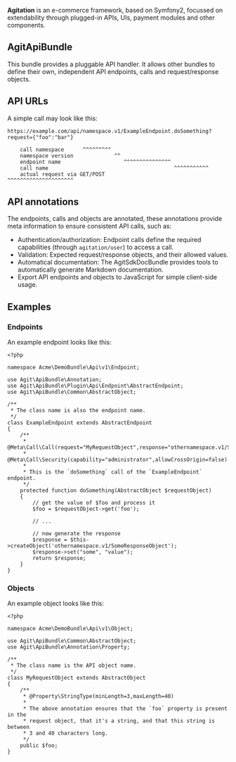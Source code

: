**Agitation** is an e-commerce framework, based on Symfony2, focussed on
extendability through plugged-in APIs, UIs, payment modules and other
components.

## AgitApiBundle

This bundle provides a pluggable API handler. It allows other bundles to define
their own, independent API endpoints, calls and request/response objects.

## API URLs

A simple call may look like this:

```
https://example.com/api/namespace.v1/ExampleEndpoint.doSomething?request={"foo":"bar"}

    call namespace      ^^^^^^^^^
    namespace version             ^^
    endpoint name                    ^^^^^^^^^^^^^^^
    call name                                        ^^^^^^^^^^^
    actual request via GET/POST                                  ^^^^^^^^^^^^^^^^^^^^^
```


## API annotations

The endpoints, calls and objects are annotated, these annotations provide
meta information to ensure consistent API calls, such as:

- Authentication/authorization: Endpoint calls define the required capabilities (through `agitation/user`) to access a call.
- Validation: Expected request/response objects, and their allowed values.
- Automatical documentation: The AgitSdkDocBundle provides tools to automatically generate Markdown documentation.
- Export API endpoints and objects to JavaScript for simple client-side usage.

## Examples

### Endpoints

An example endpoint looks like this:

```
<?php

namespace Acme\DemoBundle\Api\v1\Endpoint;

use Agit\ApiBundle\Annotation;
use Agit\ApiBundle\Plugin\Api\Endpoint\AbstractEndpoint;
use Agit\ApiBundle\Common\AbstractObject;

/**
 * The class name is also the endpoint name.
 */
class ExampleEndpoint extends AbstractEndpoint
{
    /**
     * @Meta\Call\Call(request="MyRequestObject",response="othernamespace.v1/SomeResponseObject")
     * @Meta\Call\Security(capability="administrator",allowCrossOrigin=false)
     *
     * This is the `doSomething` call of the `ExampleEndpoint` endpoint.
     */
    protected function doSomething(AbstractObject $requestObject)
    {
        // get the value of $foo and process it
        $foo = $requestObject->get('foo');

        // ...

        // now generate the response
        $response = $this->createObject('othernamespace.v1/SomeResponseObject');
        $response->set("some", "value");
        return $response;
    }
}
```

### Objects

An example object looks like this:

```
<?php

namespace Acme\DemoBundle\Api\v1\Object;

use Agit\ApiBundle\Common\AbstractObject;
use Agit\ApiBundle\Annotation\Property;

/**
 * The class name is the API object name.
 */
class MyRequestObject extends AbstractObject
{
    /**
     * @Property\StringType(minLength=3,maxLength=40)
     *
     * The above annotation ensures that the `foo` property is present in the
     * request object, that it's a string, and that this string is between
     * 3 and 40 characters long.
     */
    public $foo;
}
```
